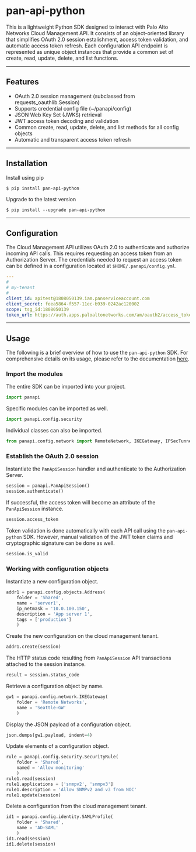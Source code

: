 # pan-api-python

This is a lightweight Python SDK designed to interact with Palo Alto Networks Cloud Management API.  It consists of an object-oriented library that simplifies OAuth 2.0 session estalishment, access token validation, and automatic access token refresh.  Each configuration API endpoint is represented as unique object instances that provide a common set of create, read, update, delete, and list functions. 

---
## Features
- OAuth 2.0 session management (subclassed from requests_oauthlib.Session)
- Supports credential config file (~/panapi/config)
- JSON Web Key Set (JWKS) retrieval
- JWT access token decoding and validation
- Common create, read, update, delete, and list methods for all config objects
- Automatic and transparent access token refresh

---
## Installation
Install using pip
```
$ pip install pan-api-python
```

Upgrade to the latest version
```
$ pip install --upgrade pan-api-python
```

---
## Configuration
The Cloud Management API utilizes OAuth 2.0 to authenticate and authorize incoming API calls.  This requires requesting an access token from an Authorization Server.  The credentials needed to request an access token can be defined in a configuration located at `$HOME/.panapi/config.yml`.

```yml
---
#
# my-tenant
#
client_id: apitest@1808050139.iam.panserviceaccount.com
client_secret: feea5864-f557-11ec-b939-0242ac120002
scope: tsg_id:1808050139
token_url: https://auth.apps.paloaltonetworks.com/am/oauth2/access_token
```

---
## Usage
The following is a brief overview of how to use the `pan-api-python` SDK.  For comprehensive details on its usage, please refer to the documentation [here](https://www.lipsum.com).

### Import the modules
The entire SDK can be imported into your project.
```py
import panapi
```
Specific modules can be imported as well.
```py
import panapi.config.security
```
Individual classes can also be imported.
```py
from panapi.config.network import RemoteNetwork, IKEGateway, IPSecTunnel
```

### Establish the OAuth 2.0 session
Instantiate the `PanApiSession` handler and authenticate to the Authorization Server.
```py
session = panapi.PanApiSession()
session.authenticate()
```
If successful, the access token will become an attribute of the `PanApiSession` instance.
```py
session.access_token
```
Token validation is done automatically with each API call using the `pan-api-python` SDK.  However, manual validation of the JWT token claims and cryptographic signature can be done as well.
```py
session.is_valid
```

### Working with configuration objects
Instantiate a new configuration object.
```py
addr1 = panapi.config.objects.Address(
    folder = 'Shared',
    name = 'server1',
    ip_netmask = '10.0.100.150',
    description = 'App server 1',
    tags = ['production']
    )
```

Create the new configuration on the cloud management tenant.
```py
addr1.create(session)
```

The HTTP status code resulting from `PanApiSession` API transactions attached to the session instance.
```py
result = session.status_code
```

Retrieve a configuration object by name.
```py
gw1 = panapi.config.network.IKEGateway(
    folder = 'Remote Networks',
    name = 'Seattle-GW'
    )
```

Display the JSON payload of a configuration object.
```py
json.dumps(gw1.payload, indent=4)
```

Update elements of a configuration object.
```py
rule = panapi.config.security.SecurityRule(
    folder = 'Shared',
    named = 'Allow monitoring'
    )
rule1.read(session)
rule1.applications = ['snmpv2', 'snmpv3']
rule1.description = 'Allow SNMPv2 and v3 from NOC'
rule1.update(session)
```

Delete a configuration from the cloud management tenant.
```py
id1 = panapi.config.identity.SAMLProfile(
    folder = 'Shared',
    name = 'AD-SAML'
    )
id1.read(session)
id1.delete(session)
```